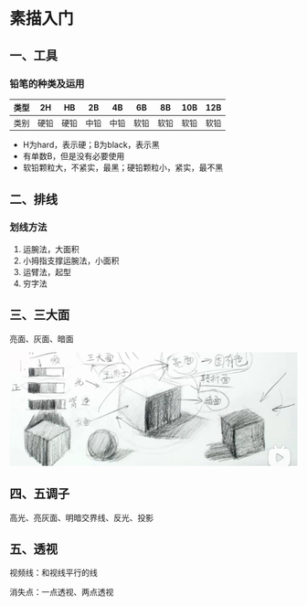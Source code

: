 # 素描入门

## 一、工具

### 铅笔的种类及运用

| 类型 | 2H   | HB   | 2B   | 4B   | 6B   | 8B   | 10B  | 12B  |
| ---- | ---- | ---- | ---- | ---- | ---- | ---- | ---- | ---- |
| 类别 | 硬铅 | 硬铅 | 中铅 | 中铅 | 软铅 | 软铅 | 软铅 | 软铅 |

- H为hard，表示硬；B为black，表示黑
- 有单数B，但是没有必要使用
- 软铅颗粒大，不紧实，最黑；硬铅颗粒小，紧实，最不黑



## 二、排线

### 划线方法

1. 运腕法，大面积
2. 小拇指支撑运腕法，小面积
3. 运臂法，起型
4. 穷字法



## 三、三大面

亮面、灰面、暗面

![image-20210717161647520](images/image-20210717161647520.png)



## 四、五调子

高光、亮灰面、明暗交界线、反光、投影





## 五、透视

视频线：和视线平行的线

消失点：一点透视、两点透视

